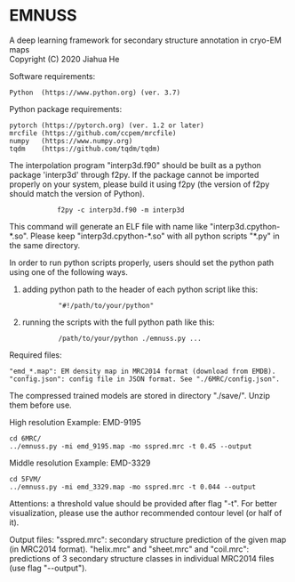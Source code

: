 # EMNUSS
A deep learning framework for secondary structure annotation in cryo-EM maps  
Copyright (C) 2020 Jiahua He

Software requirements:

	Python  (https://www.python.org) (ver. 3.7)
	
Python package requirements:

	pytorch (https://pytorch.org) (ver. 1.2 or later)
	mrcfile (https://github.com/ccpem/mrcfile)
	numpy   (https://www.numpy.org)
	tqdm    (https://github.com/tqdm/tqdm)
	
	
The interpolation program "interp3d.f90" should be built as a python package 'interp3d' through f2py. If the package cannot be imported properly on your system, please build it using f2py (the version of f2py should match the version of Python).

                f2py -c interp3d.f90 -m interp3d
		
This command will generate an ELF file with name like "interp3d.cpython-\*.so". Please keep "interp3d.cpython-\*.so" with all python scripts "\*.py" in the same directory.


In order to run python scripts properly, users should set the python path using one of the following ways.
1. adding python path to the header of each python script like this:

                "#!/path/to/your/python"

2. running the scripts with the full python path like this:

                /path/to/your/python ./emnuss.py ...
	
	
Required files:

	"emd_*.map": EM density map in MRC2014 format (download from EMDB).
	"config.json": config file in JSON format. See "./6MRC/config.json".
	
The compressed trained models are stored in directory "./save/". Unzip them before use.


High resolution Example: EMD-9195

	cd 6MRC/
	../emnuss.py -mi emd_9195.map -mo sspred.mrc -t 0.45 --output

Middle resolution Example: EMD-3329

	cd 5FVM/
	../emnuss.py -mi emd_3329.map -mo sspred.mrc -t 0.044 --output


Attentions: a threshold value should be provided after flag "-t". 
For better visualization, please use the author recommended contour level (or half of it).

Output files:
	"sspred.mrc": secondary structure prediction of the given map (in MRC2014 format).
	"helix.mrc" and "sheet.mrc" and "coil.mrc": predictions of 3 secondary structure classes in individual MRC2014 files (use flag "--output").
